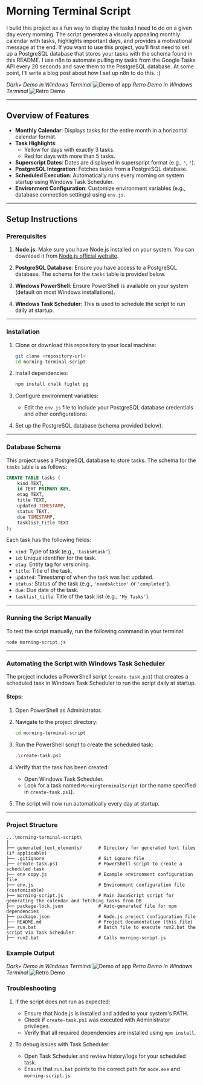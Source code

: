 # **Morning Terminal Script**

I build this project as a fun way to display the tasks I need to do on a given day every morning. The script generates a visually appealing monthly calendar with tasks, highlights important days, and provides a motivational message at the end.
If you want to use this project, you'll first need to set up a PostgreSQL database that stores your tasks with the schema found in this README. I use n8n to automate pulling my tasks from the Google Tasks API every 20 seconds and save them to the PostgreSQL database. At some point, I'll write a blog post about how I set up n8n to do this. :)

*Dark+ Demo in Windows Terminal*
![Demo of app](morning-script-demo.gif)
*Retro Demo in Windows Terminal*
![Retro Demo](morning-script-demo-retro.gif)

---

## **Overview of Features**
- **Monthly Calendar**: Displays tasks for the entire month in a horizontal calendar format.
- **Task Highlights**:
  - Yellow for days with exactly 3 tasks.
  - Red for days with more than 5 tasks.
- **Superscript Dates**: Dates are displayed in superscript format (e.g., `⁵`, `²`).
- **PostgreSQL Integration**: Fetches tasks from a PostgreSQL database.
- **Scheduled Execution**: Automatically runs every morning on system startup using Windows Task Scheduler.
- **Environment Configuration**: Customize environment variables (e.g., database connection settings) using `env.js`.

---

## **Setup Instructions**

### **Prerequisites**
1. **Node.js**: Make sure you have Node.js installed on your system. You can download it from [Node.js official website](https://nodejs.org/).

2. **PostgreSQL Database**: Ensure you have access to a PostgreSQL database. The schema for the `tasks` table is provided below.

3. **Windows PowerShell**: Ensure PowerShell is available on your system (default on most Windows installations).

4. **Windows Task Scheduler**: This is used to schedule the script to run daily at startup.

---

### **Installation**
1. Clone or download this repository to your local machine:
   ```bash
   git clone <repository-url>
   cd morning-terminal-script
   ```

2. Install dependencies:
   ```bash
   npm install chalk figlet pg
   ```

3. Configure environment variables:
   - Edit the `env.js` file to include your PostgreSQL database credentials and other configurations:

4. Set up the PostgreSQL database (schema provided below).

---

### **Database Schema**
This project uses a PostgreSQL database to store tasks. The schema for the `tasks` table is as follows:

```sql
CREATE TABLE tasks (
    kind TEXT,
    id TEXT PRIMARY KEY,
    etag TEXT,
    title TEXT,
    updated TIMESTAMP,
    status TEXT,
    due TIMESTAMP,
    tasklist_title TEXT
);
```

Each task has the following fields:
- `kind`: Type of task (e.g., `'tasks#task'`).
- `id`: Unique identifier for the task.
- `etag`: Entity tag for versioning.
- `title`: Title of the task.
- `updated`: Timestamp of when the task was last updated.
- `status`: Status of the task (e.g., `'needsAction'` or `'completed'`).
- `due`: Due date of the task.
- `tasklist_title`: Title of the task list (e.g., `'My Tasks'`).

---

### **Running the Script Manually**
To test the script manually, run the following command in your terminal:
```bash
node morning-script.js
```

---

### **Automating the Script with Windows Task Scheduler**

The project includes a PowerShell script (`create-task.ps1`) that creates a scheduled task in Windows Task Scheduler to run the script daily at startup.

#### Steps:
1. Open PowerShell as Administrator.

2. Navigate to the project directory:
   ```bash
   cd morning-terminal-script
   ```

3. Run the PowerShell script to create the scheduled task:
   ```bash
   .\create-task.ps1
   ```

4. Verify that the task has been created:
   - Open Windows Task Scheduler.
   - Look for a task named `MorningTerminalScript` (or the name specified in `create-task.ps1`).

5. The script will now run automatically every day at startup.

---

### **Project Structure**
```
...\morning-terminal-script\
│
├── generated_text_elements/      # Directory for generated text files (if applicable)
├── .gitignore                    # Git ignore file
├── create-task.ps1               # PowerShell script to create a scheduled task
├── env copy.js                   # Example environment configuration file
├── env.js                        # Environment configuration file (customizable)
├── morning-script.js             # Main JavaScript script for generating the calendar and fetching tasks from DB
├── package-lock.json             # Auto-generated file for npm dependencies
├── package.json                  # Node.js project configuration file
├── README.md                     # Project documentation (this file)
├── run.bat                       # Batch file to execute run2.bat the script via Task Scheduler
├── run2.bat                      # Calls morning-script.js
```

### **Example Output**
*Dark+ Demo in Windows Terminal*
![Demo of app](morning-script-demo.gif)
*Retro Demo in Windows Terminal*
![Retro Demo](morning-script-demo-retro.gif)


### **Troubleshooting**
1. If the script does not run as expected:
   - Ensure that Node.js is installed and added to your system's PATH.
   - Check if `create-task.ps1` was executed with Administrator privileges.
   - Verify that all required dependencies are installed using `npm install`.

2. To debug issues with Task Scheduler:
   - Open Task Scheduler and review history/logs for your scheduled task.
   - Ensure that `run.bat` points to the correct path for `node.exe` and `morning-script.js`.
